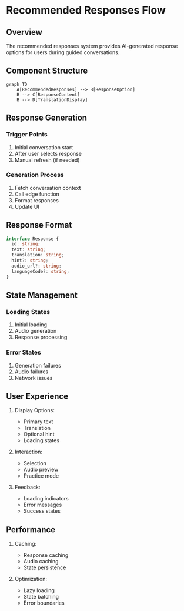 # Recommended Responses Flow

## Overview

The recommended responses system provides AI-generated response options for users during guided conversations.

## Component Structure

```mermaid
graph TD
    A[RecommendedResponses] --> B[ResponseOption]
    B --> C[ResponseContent]
    B --> D[TranslationDisplay]
```

## Response Generation

### Trigger Points
1. Initial conversation start
2. After user selects response
3. Manual refresh (if needed)

### Generation Process
1. Fetch conversation context
2. Call edge function
3. Format responses
4. Update UI

## Response Format

```typescript
interface Response {
  id: string;
  text: string;
  translation: string;
  hint?: string;
  audio_url?: string;
  languageCode?: string;
}
```

## State Management

### Loading States
1. Initial loading
2. Audio generation
3. Response processing

### Error States
1. Generation failures
2. Audio failures
3. Network issues

## User Experience

1. Display Options:
   - Primary text
   - Translation
   - Optional hint
   - Loading states

2. Interaction:
   - Selection
   - Audio preview
   - Practice mode

3. Feedback:
   - Loading indicators
   - Error messages
   - Success states

## Performance

1. Caching:
   - Response caching
   - Audio caching
   - State persistence

2. Optimization:
   - Lazy loading
   - State batching
   - Error boundaries